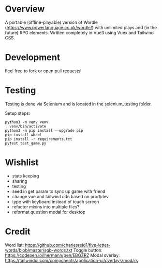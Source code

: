 # Overview

A portable (offline-playable) version of Wordle (https://www.powerlanguage.co.uk/wordle/) with unlimited plays and (in the future) RPG elements.  Written completely in Vue3 using Vuex and Tailwind CSS.

# Development

Feel free to fork or open pull requests!

# Testing

Testing is done via Selenium and is located in the selenium_testing folder.

Setup steps:
```
python3 -m venv venv
. venv/bin/activate
python3 -m pip install --upgrade pip
pip install wheel
pip install -r requirements.txt
pytest test_game.py
```

# Wishlist

- stats keeping
- sharing
- testing
- seed in get param to sync up game with friend
- change vue and tailwind cdn based on prod/dev
- type with keyboard instead of touch screen
- refactor mixins into multiple files?
- reformat question modal for desktop

# Credit

Word list: https://github.com/charlesreid1/five-letter-words/blob/master/sgb-words.txt
Toggle button: https://codepen.io/lhermann/pen/EBGZRZ
Modal overlay: https://tailwindui.com/components/application-ui/overlays/modals
